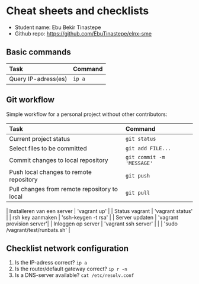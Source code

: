 # Cheat sheets and checklists

- Student name: Ebu Bekir Tinastepe
- Github repo: https://github.com/EbuTinastepe/elnx-sme

## Basic commands

| Task                | Command |
| :---                | :---    |
| Query IP-adress(es) | `ip a`  |

## Git workflow

Simple workflow for a personal project without other contributors:

| Task                                         | Command                   |
| :---                                         | :---                      |
| Current project status                       | `git status`              |
| Select files to be committed                 | `git add FILE...`         |
| Commit changes to local repository           | `git commit -m 'MESSAGE'` |
| Push local changes to remote repository      | `git push`                |
| Pull changes from remote repository to local | `git pull`                |

| Installeren van een server                   |  'vagrant up'      |
| Status vagrant                               |  'vagrant status'      |
| rsh key aanmaken                             |  'ssh-keygen -t rsa'      |
| Server updaten                               |  'vagrant provision server'|
| Inloggen op server                           |  'vagrant ssh server'      |
|                                              |  'sudo /vagrant/test/runbats.sh' |


## Checklist network configuration

1. Is the IP-adress correct? `ip a`
2. Is the router/default gateway correct? `ip r -n`
3. Is a DNS-server available? `cat /etc/resolv.conf`
